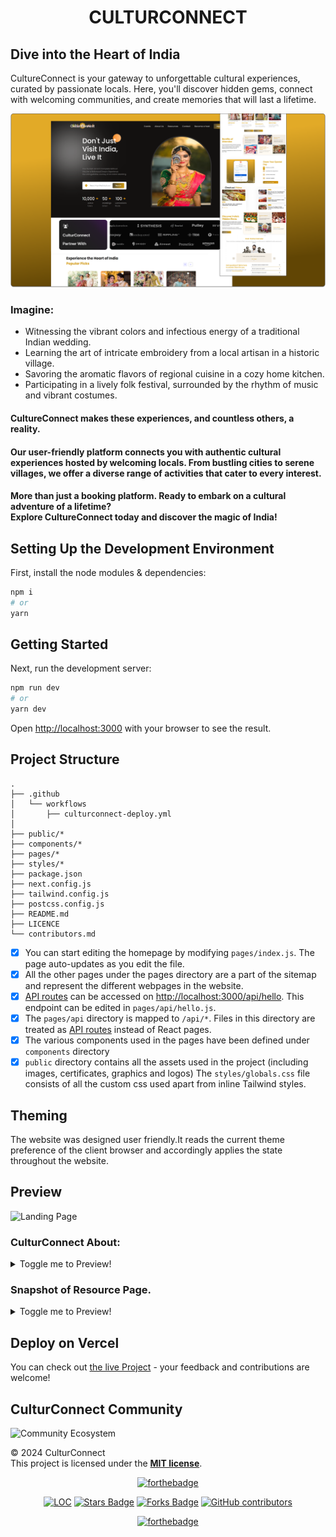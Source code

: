 <div align= "Center"> 
 
 # CULTURCONNECT 
 </div>

## Dive into the Heart of India
CultureConnect is your gateway to unforgettable cultural experiences, curated by passionate locals. Here, you'll discover hidden gems, connect with welcoming communities, and create memories that will last a lifetime.<br>

![Cover Page](https://github.com/Divyanshi2408/CulturConnects/blob/c4d62707a3daa042a27534fed16746ec82a6271d/Glimpse/Cover%202.png)

### Imagine:
- Witnessing the vibrant colors and infectious energy of a traditional Indian wedding.
- Learning the art of intricate embroidery from a local artisan in a historic village.
- Savoring the aromatic flavors of regional cuisine in a cozy home kitchen.
- Participating in a lively folk festival, surrounded by the rhythm of music and vibrant costumes.

#### CultureConnect makes these experiences, and countless others, a reality.

#### Our user-friendly platform connects you with authentic cultural experiences hosted by welcoming locals. From bustling cities to serene villages, we offer a diverse range of activities that cater to every interest.

#### More than just a booking platform. Ready to embark on a cultural adventure of a lifetime? <br>Explore CultureConnect today and discover the magic of India!


## Setting Up the Development Environment
First, install the node modules & dependencies:

```bash
npm i
# or
yarn
```
## Getting Started


Next, run the development server:

```bash
npm run dev
# or
yarn dev
```

Open [http://localhost:3000](http://localhost:3000) with your browser to see the result.  

## Project Structure  

```
.
├── .github
│   └── workflows
│       ├── culturconnect-deploy.yml
│     
├── public/*
├── components/*
├── pages/*
├── styles/*
├── package.json
├── next.config.js
├── tailwind.config.js
├── postcss.config.js
├── README.md
├── LICENCE
└── contributors.md
```
- [x] You can start editing the homepage by modifying `pages/index.js`. The page auto-updates as you edit the file.
- [x] All the other pages under the pages directory are a part of the sitemap and represent the different webpages in the website.
- [x] [API routes](https://nextjs.org/docs/api-routes/introduction) can be accessed on [http://localhost:3000/api/hello](http://localhost:3000/api/hello). This endpoint can be edited in `pages/api/hello.js`.
- [x] The `pages/api` directory is mapped to `/api/*`. Files in this directory are treated as [API routes](https://nextjs.org/docs/api-routes/introduction) instead of React pages.
- [x] The various components used in the pages have been defined under `components` directory   
- [x] `public` directory contains all the assets used in the project (including images, certificates, graphics and logos)
The `styles/globals.css` file consists of all the custom css used apart from inline Tailwind styles.  

## Theming 

The website was designed user friendly.It reads the current theme preference of the client browser and accordingly applies the state throughout the website.

## Preview

![Landing Page](https://github.com/Divyanshi2408/CulturConnects/blob/c4d62707a3daa042a27534fed16746ec82a6271d/Glimpse/Landing..png)

### CulturConnect About:

<details> <summary>Toggle me to Preview!</summary>
<img src="https://github.com/Divyanshi2408/CulturConnects/blob/30a7f543920d1ba93c868d75fce79c0573e1e8ab/Glimpse/About%20us.png"/>  
</details>

### Snapshot of Resource Page. 

<details> <summary>Toggle me to Preview!</summary>
<img src="https://github.com/Divyanshi2408/CulturConnects/blob/30a7f543920d1ba93c868d75fce79c0573e1e8ab/Glimpse/Resource%20Page.png"/>
</details>

## Deploy on Vercel
You can check out [the live Project](https://cultur-connects.vercel.app/) - your feedback and contributions are welcome!

## CulturConnect Community
![Community Ecosystem]()

© 2024 CulturConnect\
This project is licensed under the [**MIT license**](https://github.com/Divyanshi2408/CulturConnects/blob/main/LICENSE).

<div align="center">
 
[![forthebadge](https://forthebadge.com/images/badges/built-by-developers.svg)](https://forthebadge.com)


</div>

<div align="center">

<a href="https://github.com/Divyanshi2408/CulturConnects"><img src="https://sloc.xyz/github/Divyanshi2408/CulturConnects"    alt="LOC" /></a>
<a href="https://github.com/Divyanshi2408/CulturConnects"><img src="https://img.shields.io/github/stars/Divyanshi2408/CulturConnects" alt="Stars Badge" /></a>
<a href="https://github.com/Divyanshi2408/CulturConnects/network/members"><img src="https://img.shields.io/github/forks/Divyanshi2408/CulturConnects" alt="Forks Badge" /></a>
<a href="https://github.com/Divyanshi2408/CulturConnects/graphs/contributors"><img alt="GitHub contributors" src="https://img.shields.io/github/contributors/Divyanshi2408/CulturConnects?color=2b9348" ></a>

[![forthebadge](https://forthebadge.com/images/badges/built-with-love.svg)](https://forthebadge.com)
</div>

